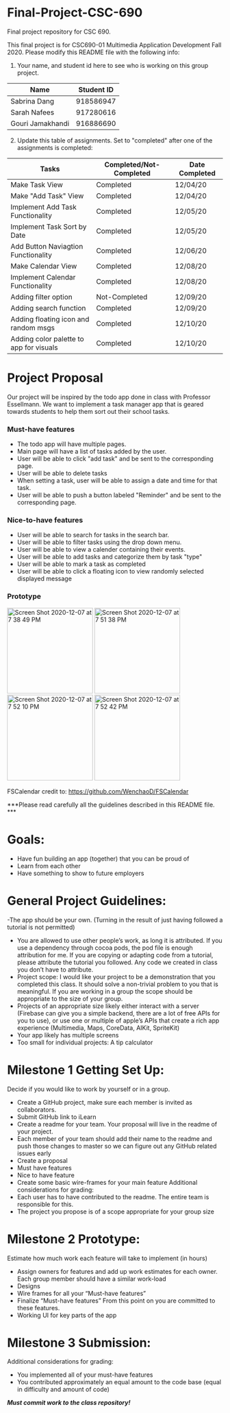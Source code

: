 # Final-Project-CSC-690
Final project repository for CSC 690.

This final project is for CSC690-01 Multimedia Application Development Fall 2020. Please modify this README file with the following info: 

1. Your name, and student id here to see who is working on this group project.


| Name                     |   Student ID  |
| ------------------------ | ------------- |
| Sabrina Dang             |   918586947   |
| Sarah Nafees             |   917280616   |
| Gouri Jamakhandi         |   916886690   |



2. Update this table of assignments. Set to "completed" after one of the assignments is completed:


| Tasks                                  |   Completed/Not-Completed  | Date Completed |
| -------------------------------------- | -------------------------- | -------------- |
| Make Task View                         |        Completed           |    12/04/20    |
| Make "Add Task" View                   |        Completed           |    12/04/20    |
| Implement Add Task Functionality       |        Completed           |    12/05/20    |
| Implement Task Sort by Date            |        Completed           |    12/05/20    |
| Add Button Naviagtion Functionality    |        Completed           |    12/06/20    |
| Make Calendar View                     |        Completed           |    12/08/20    |
| Implement Calendar Functionality       |        Completed           |    12/08/20    |
| Adding filter option                   |      Not-Completed         |    12/09/20    |
| Adding search function                 |        Completed           |    12/09/20    |
| Adding floating icon and random msgs   |        Completed           |    12/10/20    |
| Adding color palette to app for visuals|        Completed           |    12/10/20    |




# Project Proposal
Our project will be inspired by the todo app done in class with Professor Essellmann. We want to implement a task manager app that 
is geared towards students to help them sort out their school tasks.

### Must-have features
- The todo app will have multiple pages. 
- Main page will have a list of tasks added by the user. 
- User will be able to click "add task" and be sent to the corresponding page.
- User will be able to delete tasks
- When setting a task, user will be able to assign a date and time for that task. 
- User will be able to push a button labeled "Reminder" and be sent to the corresponding page.

### Nice-to-have features
- User will be able to search for tasks in the search bar.
- User will be able to filter tasks using the drop down menu.
- User will be able to view a calender containing their events.
- User will be able to add tasks and categorize them by task "type"
- User will be able to mark a task as completed
- User will be able to click a floating icon to view randomly selected displayed message

### Prototype
<img width="200" alt="Screen Shot 2020-12-07 at 7 38 49 PM" src="https://user-images.githubusercontent.com/55061688/101437853-f086a200-38c5-11eb-9eac-fdf0401935d9.png">

<img width="200" alt="Screen Shot 2020-12-07 at 7 51 38 PM" src="https://user-images.githubusercontent.com/55061688/101437914-13b15180-38c6-11eb-8ec4-14d5a90cbe13.png">

<img width="200" alt="Screen Shot 2020-12-07 at 7 52 10 PM" src="https://user-images.githubusercontent.com/55061688/101437946-1f9d1380-38c6-11eb-806e-9a7699eda5ec.png">

<img width="200" alt="Screen Shot 2020-12-07 at 7 52 42 PM" src="https://user-images.githubusercontent.com/55061688/101437966-2af03f00-38c6-11eb-8de4-442268e96bcc.png">

FSCalendar credit to: https://github.com/WenchaoD/FSCalendar

***Please read carefully all the guidelines described in this README file. ***
# Goals:

* Have fun building an app (together) that you can be proud of
* Learn from each other
* Have something to show to future employers

# General Project Guidelines:

-The app should be your own. (Turning in the result of just having followed a tutorial is not
permitted)
- You are allowed to use other people’s work, as long it is attributed. If you use a dependency
through cocoa pods, the pod file is enough attribution for me. If you are copying or adapting
code from a tutorial, please attribute the tutorial you followed. Any code we created in class
you don’t have to attribute.
- Project scope: I would like your project to be a demonstration that you completed this class.
It should solve a non-trivial problem to you that is meaningful. If you are working in a group
the scope should be appropriate to the size of your group.
- Projects of an appropriate size likely either interact with a server (Firebase can give you a
simple backend, there are a lot of free APIs for you to use), or use one or multiple of
apple’s APIs that create a rich app experience (Multimedia, Maps, CoreData, AIKit,
SpriteKit)
- Your app likely has multiple screens
- Too small for individual projects: A tip calculator

# Milestone 1 Getting Set Up:

Decide if you would like to work by yourself or in a group.
- Create a GitHub project, make sure each member is invited as collaborators.
- Submit GitHub link to iLearn
- Create a readme for your team. Your proposal will live in the readme of your project.
- Each member of your team should add their name to the readme and push those changes to
master so we can figure out any GitHub related issues early
- Create a proposal
- Must have features
- Nice to have feature
- Create some basic wire-frames for your main feature
Additional considerations for grading:
- Each user has to have contributed to the readme. The entire team is responsible for this.
- The project you propose is of a scope appropriate for your group size

# Milestone 2 Prototype:
 Estimate how much work each feature will take to implement (in hours)
- Assign owners for features and add up work estimates for each owner. Each group member
should have a similar work-load
- Designs
- Wire frames for all your “Must-have features”
- Finalize “Must-have features”
From this point on you are committed to these features.
- Working UI for key parts of the app

# Milestone 3 Submission:
Additional considerations for grading:
- You implemented all of your must-have features
- You contributed approximately an equal amount to the code base (equal in difficulty and
amount of code)

***Must commit work to the class repository!***




 


